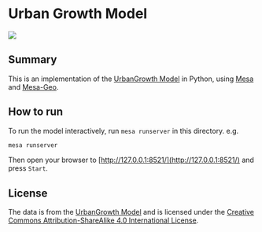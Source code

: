 # Urban Growth Model

[![](https://img.youtube.com/vi/UNtTJL5N83g/0.jpg)](https://www.youtube.com/watch?v=UNtTJL5N83g)

## Summary

This is an implementation of the [UrbanGrowth Model](https://github.com/abmgis/abmgis/tree/master/Chapter06-IntegratingABMandGIS/Models/UrbanGrowth) in Python, using [Mesa](https://github.com/projectmesa/mesa) and [Mesa-Geo](https://github.com/projectmesa/mesa-geo).

## How to run

To run the model interactively, run `mesa runserver` in this directory. e.g.

```bash
mesa runserver
```

Then open your browser to [http://127.0.0.1:8521/](http://127.0.0.1:8521/) and press `Start`.

## License

The data is from the [UrbanGrowth Model](https://github.com/abmgis/abmgis/tree/master/Chapter06-IntegratingABMandGIS/Models/UrbanGrowth) and is licensed under the [Creative Commons Attribution-ShareAlike 4.0 International License](https://creativecommons.org/licenses/by-sa/4.0/).
